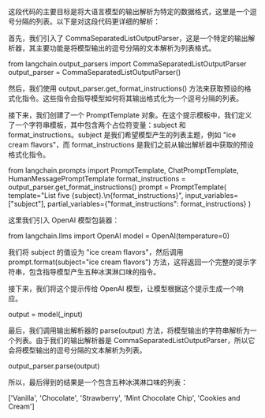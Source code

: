 这段代码的主要目标是将大语言模型的输出解析为特定的数据格式，这里是一个逗号分隔的列表。以下是对这段代码更详细的解析：

首先，我们引入了 CommaSeparatedListOutputParser，这是一个特定的输出解析器，其主要功能是将模型输出的逗号分隔的文本解析为列表格式。

from langchain.output_parsers import CommaSeparatedListOutputParser
output_parser = CommaSeparatedListOutputParser()

然后，我们使用 output_parser.get_format_instructions() 方法来获取预设的格式化指令。这些指令会指导模型如何将其输出格式化为一个逗号分隔的列表。

接下来，我们创建了一个 PromptTemplate 对象。在这个提示模板中，我们定义了一个字符串模板，其中包含两个占位符变量：subject 和 format_instructions。subject 是我们希望模型产生的列表主题，例如 "ice cream flavors"，而 format_instructions 是我们之前从输出解析器中获取的预设格式化指令。

from langchain.prompts import PromptTemplate, ChatPromptTemplate, HumanMessagePromptTemplate
format_instructions = output_parser.get_format_instructions()
prompt = PromptTemplate(
  template="List five {subject}.\n{format_instructions}",
  input_variables=["subject"],
  partial_variables={"format_instructions": format_instructions}
)

这里我们引入 OpenAI 模型包装器：

from langchain.llms import OpenAI
model = OpenAI(temperature=0)

我们将 subject 的值设为 "ice cream flavors"，然后调用 prompt.format(subject="ice cream flavors") 方法，这将返回一个完整的提示字符串，包含指导模型产生五种冰淇淋口味的指令。

接下来，我们将这个提示传给 OpenAI 模型，让模型根据这个提示生成一个响应。

output = model(_input)

最后，我们调用输出解析器的 parse(output) 方法，将模型输出的字符串解析为一个列表。由于我们的输出解析器是 CommaSeparatedListOutputParser，所以它会将模型输出的逗号分隔的文本解析为列表。

output_parser.parse(output)

所以，最后得到的结果是一个包含五种冰淇淋口味的列表：

['Vanilla', 'Chocolate', 'Strawberry', 'Mint Chocolate Chip', 'Cookies and Cream']